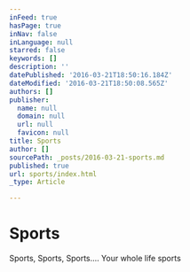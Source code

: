 ```yaml
---
inFeed: true
hasPage: true
inNav: false
inLanguage: null
starred: false
keywords: []
description: ''
datePublished: '2016-03-21T18:50:16.184Z'
dateModified: '2016-03-21T18:50:08.565Z'
authors: []
publisher:
  name: null
  domain: null
  url: null
  favicon: null
title: Sports
author: []
sourcePath: _posts/2016-03-21-sports.md
published: true
url: sports/index.html
_type: Article

---
```

# Sports

Sports, Sports, Sports.... Your whole life sports